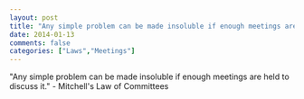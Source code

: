 ```yaml
---
layout: post
title: "Any simple problem can be made insoluble if enough meetings are held to discuss it."
date: 2014-01-13
comments: false
categories: ["Laws","Meetings"]
---
```


<span class='quote'>"Any simple problem can be made insoluble if enough meetings are held to discuss it."</span>
<span class='by'>- Mitchell's Law of Committees</span>
